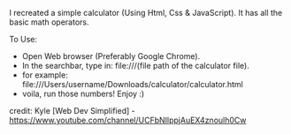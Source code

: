 I recreated a simple calculator (Using Html, Css & JavaScript). It has all the basic math operators.



To Use:

- Open Web browser (Preferably Google Chrome).
- In the searchbar, type in: file:///(file path of the calculator file).
- for example: file:///Users/username/Downloads/calculator/calculator.html
- voila, run those numbers! Enjoy :)


credit: Kyle [Web Dev Simplified] - https://www.youtube.com/channel/UCFbNIlppjAuEX4znoulh0Cw

